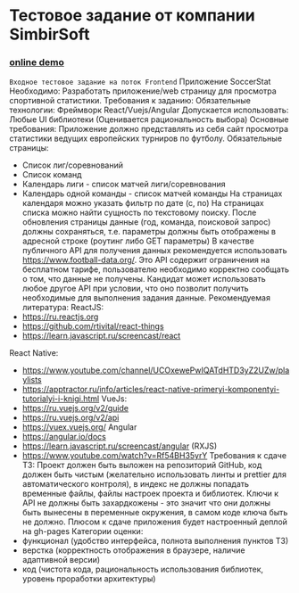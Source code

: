# Тестовое задание от компании SimbirSoft
### [online demo](https://locrun.github.io/soccet_statics/)
`Входное тестовое задание на поток Frontend`
Приложение SoccerStat
Необходимо:
Разработать приложение/web страницу для просмотра спортивной статистики.
Требования к заданию:
Обязательные технологии: Фреймворк React/Vuejs/Angular
Допускается использовать: Любые UI библиотеки (Оценивается
рациональность выбора)
Основные требования:
Приложение должно представлять из себя сайт просмотра статистики ведущих
европейских турниров по футболу.
Обязательные страницы:
- Список лиг/соревнований
- Список команд
- Календарь лиги - список матчей лиги/соревнования
- Календарь одной команды - список матчей команды
На страницах календаря можно указать фильтр по дате (с, по)
На страницах списка можно найти сущность по текстовому поиску.
После обновления страницы данные (год, команда, поисковой запрос) должны
сохраняться, т.е. параметры должны быть отображены в адресной строке
(роутинг либо GET параметры)
В качестве публичного API для получения данных рекомендуется использовать
https://www.football-data.org/. Это API содержит ограничения на бесплатном
тарифе, пользователю необходимо корректно сообщать о том, что данные не
получены. Кандидат может использовать любое другое API при условии, что
оно позволит получить необходимые для выполнения задания данные.
Рекомендуемая литература:
ReactJS:
- https://ru.reactjs.org
- https://github.com/rtivital/react-things
- https://learn.javascript.ru/screencast/react


React Native:
- https://www.youtube.com/channel/UCOxewePwIQATdHTD3yZ2UZw/playlists
- https://apptractor.ru/info/articles/react-native-primeryi-komponentyi-tutorialyi-i-knigi.html
VueJs:
- https://ru.vuejs.org/v2/guide
- https://ru.vuejs.org/v2/api
- https://vuex.vuejs.org/
Angular
- https://angular.io/docs
- https://learn.javascript.ru/screencast/angular (RXJS)
- https://www.youtube.com/watch?v=Rf54BH35yrY
Требования к сдаче ТЗ:
Проект должен быть выложен на репозиторий GitHub, код должен быть чистым
(желательно использовать линты и prettier для автоматического контроля), в индекс не
должны попадать временные файлы, файлы настроек проекта и библиотек.
Ключи к API не должны быть захардкожены - это значит что они должны быть
вынесены в переменные окружения, в самом коде ключа быть не должно.
Плюсом к сдаче приложения будет настроенный деплой на gh-pages
Категории оценки:
- функционал (удобство интерфейса, полнота выполнения пунктов ТЗ)
- верстка (корректность отображения в браузере, наличие адаптивной версии)
- код (чистота кода, рациональность использования библиотек, уровень
проработки архитектуры)
